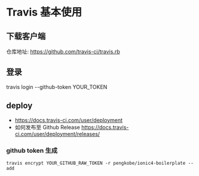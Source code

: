 # Travis 基本使用

## 下载客户端

仓库地址: https://github.com/travis-ci/travis.rb

## 登录

travis login --github-token YOUR_TOKEN

## deploy

- https://docs.travis-ci.com/user/deployment
- 如何发布至 Github Release https://docs.travis-ci.com/user/deployment/releases/

### github token 生成

`travis encrypt YOUR_GITHUB_RAW_TOKEN -r pengkobe/ionic4-boilerplate --add`
